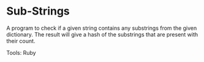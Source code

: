 # Sub-Strings

A program to check if a given string contains any substrings from the given dictionary.
The result will give a hash of the substrings that are present with their count.

Tools: Ruby